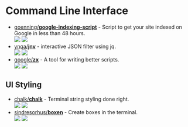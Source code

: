 # Command Line Interface

- [goenning/**google-indexing-script**](https://github.com/goenning/google-indexing-script) - Script to get your site indexed on Google in less than 48 hours.  
  ![](https://img.shields.io/github/stars/goenning/google-indexing-script?style=social&label=Star)
  ![](https://img.shields.io/github/last-commit/goenning/google-indexing-script?style=social&label=Update)
- [ynqa/**jnv**](https://github.com/ynqa/jnv) - interactive JSON filter using jq.  
  ![](https://img.shields.io/github/stars/ynqa/jnv?style=social&label=Star)
  ![](https://img.shields.io/github/last-commit/ynqa/jnv?style=social&label=Update)
- [google/**zx**](https://github.com/google/zx) - A tool for writing better scripts.  
  ![](https://img.shields.io/github/stars/google/zx?style=social&label=Star)
  ![](https://img.shields.io/github/last-commit/google/zx?style=social&label=Update)

## UI Styling

- [chalk/**chalk**](https://github.com/chalk/chalk) - Terminal string styling done right.  
  ![](https://img.shields.io/github/stars/chalk/chalk?style=social&label=Star)
  ![](https://img.shields.io/github/last-commit/chalk/chalk?style=social&label=Update)
- [sindresorhus/**boxen**](https://github.com/sindresorhus/boxen) - Create boxes in the terminal.  
  ![](https://img.shields.io/github/stars/sindresorhus/boxen?style=social&label=Star)
  ![](https://img.shields.io/github/last-commit/sindresorhus/boxen?style=social&label=Update)
